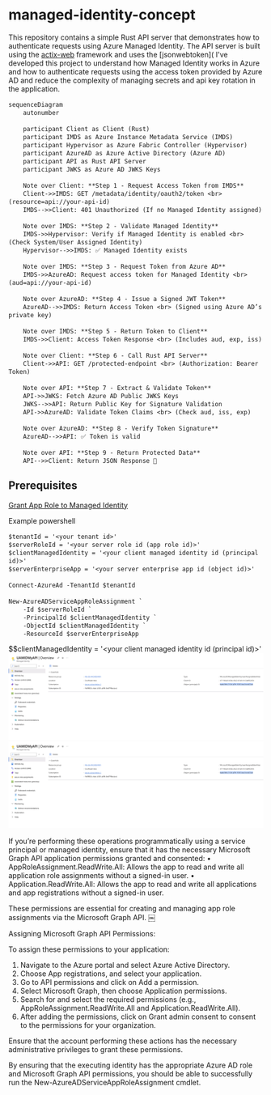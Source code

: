 # managed-identity-concept

This repository contains a simple Rust API server that demonstrates how to authenticate requests using Azure Managed Identity. The API server is built using the [actix-web](https://actix.rs/) framework and uses the [jsonwebtoken](
I've developed this project to understand how Managed Identity works in Azure and how to authenticate requests using the access token provided by Azure AD and reduce the complexity of managing secrets and api key rotation in the application.

```mermaid
sequenceDiagram
    autonumber

    participant Client as Client (Rust)
    participant IMDS as Azure Instance Metadata Service (IMDS)
    participant Hypervisor as Azure Fabric Controller (Hypervisor)
    participant AzureAD as Azure Active Directory (Azure AD)
    participant API as Rust API Server
    participant JWKS as Azure AD JWKS Keys

    Note over Client: **Step 1 - Request Access Token from IMDS**
    Client->>IMDS: GET /metadata/identity/oauth2/token <br> (resource=api://your-api-id)
    IMDS-->>Client: 401 Unauthorized (If no Managed Identity assigned)

    Note over IMDS: **Step 2 - Validate Managed Identity**
    IMDS->>Hypervisor: Verify if Managed Identity is enabled <br> (Check System/User Assigned Identity)
    Hypervisor-->>IMDS: ✅ Managed Identity exists

    Note over IMDS: **Step 3 - Request Token from Azure AD**
    IMDS->>AzureAD: Request access token for Managed Identity <br> (aud=api://your-api-id)
    
    Note over AzureAD: **Step 4 - Issue a Signed JWT Token**
    AzureAD-->>IMDS: Return Access Token <br> (Signed using Azure AD’s private key)

    Note over IMDS: **Step 5 - Return Token to Client**
    IMDS->>Client: Access Token Response <br> (Includes aud, exp, iss)

    Note over Client: **Step 6 - Call Rust API Server**
    Client->>API: GET /protected-endpoint <br> (Authorization: Bearer Token)

    Note over API: **Step 7 - Extract & Validate Token**
    API->>JWKS: Fetch Azure AD Public JWKS Keys
    JWKS-->>API: Return Public Key for Signature Validation
    API->>AzureAD: Validate Token Claims <br> (Check aud, iss, exp)

    Note over AzureAD: **Step 8 - Verify Token Signature**
    AzureAD-->>API: ✅ Token is valid

    Note over API: **Step 9 - Return Protected Data**
    API-->>Client: Return JSON Response 🎉
```

## Prerequisites

[Grant App Role to Managed Identity](https://learn.microsoft.com/en-us/graph/api/serviceprincipal-post-approleassignments?view=graph-rest-1.0&tabs=http#permissions)


Example powershell
```
$tenantId = '<your tenant id>'
$serverRoleId = '<your server role id (app role id)>'
$clientManagedIdentity = '<your client managed identity id (principal id)>'
$serverEnterpriseApp = '<your server enterprise app id (object id)>'

Connect-AzureAd -TenantId $tenantId

New-AzureADServiceAppRoleAssignment `
    -Id $serverRoleId `
    -PrincipalId $clientManagedIdentity `
    -ObjectId $clientManagedIdentity `
    -ResourceId $serverEnterpriseApp
```

$$clientManagedIdentity = '<your client managed identity id (principal id)>'
![Image in master](https://github.com/preedep/managed-identity-concept/blob/master/images/image1.png)
![Image in develop](https://github.com/preedep/managed-identity-concept/blob/develop/images/image1.png)



If you’re performing these operations programmatically using a service principal or managed identity, ensure that it has the necessary Microsoft Graph API application permissions granted and consented:
•	AppRoleAssignment.ReadWrite.All: Allows the app to read and write all application role assignments without a signed-in user.
•	Application.ReadWrite.All: Allows the app to read and write all applications and app registrations without a signed-in user.

These permissions are essential for creating and managing app role assignments via the Microsoft Graph API.  ￼

Assigning Microsoft Graph API Permissions:

To assign these permissions to your application:
1.	Navigate to the Azure portal and select Azure Active Directory.
2.	Choose App registrations, and select your application.
3.	Go to API permissions and click on Add a permission.
4.	Select Microsoft Graph, then choose Application permissions.
5.	Search for and select the required permissions (e.g., AppRoleAssignment.ReadWrite.All and Application.ReadWrite.All).
6.	After adding the permissions, click on Grant admin consent to consent to the permissions for your organization.

Ensure that the account performing these actions has the necessary administrative privileges to grant these permissions.

By ensuring that the executing identity has the appropriate Azure AD role and Microsoft Graph API permissions, you should be able to successfully run the New-AzureADServiceAppRoleAssignment cmdlet.

